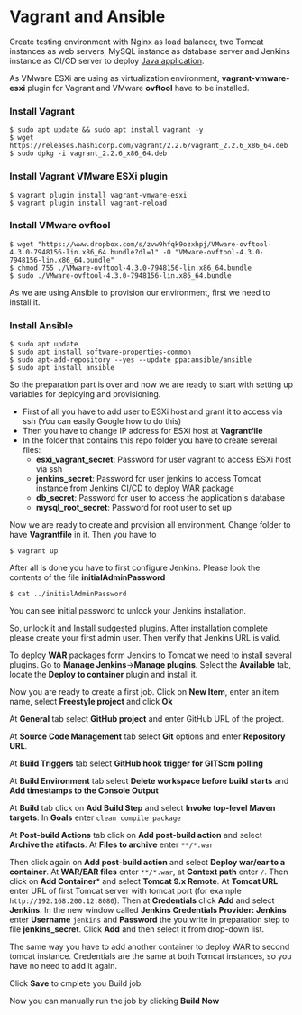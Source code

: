 # Vagrant and Ansible
Create testing environment with Nginx as load balancer, two Tomcat instances as web servers, MySQL instance as database server and Jenkins instance as CI/CD server to deploy [Java application](https://github.com/Pazzl/JavaSampleApp).

As VMware ESXi are using as virtualization environment, **vagrant-vmware-esxi** plugin for Vagrant and VMware **ovftool** have to be installed.

### Install Vagrant
```
$ sudo apt update && sudo apt install vagrant -y
$ wget https://releases.hashicorp.com/vagrant/2.2.6/vagrant_2.2.6_x86_64.deb
$ sudo dpkg -i vagrant_2.2.6_x86_64.deb
```
### Install Vagrant VMware ESXi plugin
```
$ vagrant plugin install vagrant-vmware-esxi
$ vagrant plugin install vagrant-reload
```
### Install VMware ovftool
```
$ wget "https://www.dropbox.com/s/zvw9hfqk9ozxhpj/VMware-ovftool-4.3.0-7948156-lin.x86_64.bundle?dl=1" -O "VMware-ovftool-4.3.0-7948156-lin.x86_64.bundle"
$ chmod 755 ./VMware-ovftool-4.3.0-7948156-lin.x86_64.bundle
$ sudo ./VMware-ovftool-4.3.0-7948156-lin.x86_64.bundle
```

As we are using Ansible to provision our environment, first we need to install it.
### Install Ansible
```
$ sudo apt update
$ sudo apt install software-properties-common
$ sudo apt-add-repository --yes --update ppa:ansible/ansible
$ sudo apt install ansible
```


So the preparation part is over and now we are ready to start with setting up variables for deploying and provisioning.
* First of all you have to add user to ESXi host and grant it to access via ssh (You can easily Google how to do this)
* Then you have to change IP address for ESXi host at **Vagrantfile**
* In the folder that contains this repo folder you have to create several files:
  * **esxi_vagrant_secret**: Password for user vagrant to access ESXi host via ssh
  * **jenkins_secret**: Password for user jenkins to access Tomcat instance from Jenkins CI/CD to deploy WAR package
  * **db_secret**: Password for user to access the application's database
  * **mysql_root_secret**: Password for root user to set up

Now we are ready to create and provision all environment. Change folder to have **Vagrantfile** in it. Then you have to
```
$ vagrant up
```
After all is done you have to first configure Jenkins.
Please look the contents of the file **initialAdminPassword**
```
$ cat ../initialAdminPassword
```
You can see initial password to unlock your Jenkins installation.

So, unlock it and Install sudgested plugins. After installation complete please create your first admin user. Then verify that Jenkins URL is valid.

To deploy **WAR** packages form Jenkins to Tomcat we need to install several plugins. Go to **Manage Jenkins**->**Manage plugins**. Select the **Available** tab, locate the **Deploy to container** plugin and install it.

Now you are ready to create a first job.
Click on **New Item**, enter an item name, select **Freestyle project** and click **Ok**

At **General** tab select **GitHub project** and enter GitHub URL of the project.

At **Source Code Management** tab select **Git** options and enter **Repository URL**.

At **Build Triggers** tab select **GitHub hook trigger for GITScm polling**

At **Build Environment** tab select **Delete workspace before build starts** and **Add timestamps to the Console Output**

At **Build** tab click on **Add Build Step** and select **Invoke top-level Maven targets**. In **Goals** enter ```clean compile package```

At **Post-build Actions** tab click on **Add post-build action** and select **Archive the atifacts**. At **Files to archive** enter ```**/*.war```

Then click again on **Add post-build action** and select **Deploy war/ear to a container**. At **WAR/EAR files** enter ```**/*.war```, at **Context path** enter ```/```. Then click on **Add Container*** and select **Tomcat 9.x Remote**. At **Tomcat URL** enter URL of first Tomcat server with tomcat port (for example ```http://192.168.200.12:8080```). Then at **Credentials** click **Add** and select **Jenkins**. In the new window called **Jenkins Credentials Provider: Jenkins** enter **Username** ```jenkins``` and **Password** the you write in preparation step to file **jenkins_secret**. Click **Add** and then select it from drop-down list.

The same way you have to add another container to deploy WAR to second tomcat instance. Credentials are the same at both Tomcat instances, so you have no need to add it again.

Click **Save** to cmplete you Build job.

Now you can manually run the job by clicking **Build Now**

